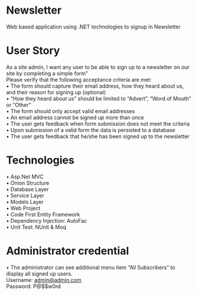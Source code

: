 # Newsletter
Web based application using .NET technologies to signup in Newsletter

# User Story
As a site admin, I want any user to be able to sign up to a newsletter on our site by completing a simple form”  
Please verify that the following acceptance criteria are met:  
•	The form should capture their email address, how they heard about us, and their reason for signing up (optional)  
•	“How they heard about us” should be limited to “Advert”, “Word of Mouth” or “Other”  
•	The form should only accept valid email addresses  
•	An email address cannot be signed up more than once  
•	The user gets feedback when form submission does not meet the criteria  
•	Upon submission of a valid form the data is persisted to a database  
•	The user gets feedback that he/she has been signed up to the newsletter  


# Technologies
•	Asp.Net MVC  
•	Onion Structure  
•	Database Layer  
•	Service Layer  
•	Models Layer  
•	Web Project  
•	Code First Entity Framework  
•	Dependency Injection: AutoFac  
•	Unit Test: NUnit & Moq  

# Administrator credential 
•	The administrator can see additional menu item “All Subscribers” to display all signed up users.  
Username: admin@admin.com  
Password: P@$$w0rd
